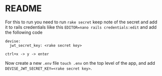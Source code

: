 # README
For this to run you need to run `rake secret` keep note of the secret and add it to rails credentials liike this `EDITOR=nano rails credentials:edit` and add the following code 
```
devise:
  jwt_secret_key: <rake secret key>
```

`ctrl+x -> y -> enter`

Now create a new `.env` file `touch .env` on the top level of the app, and add `DEVISE_JWT_SECRET_KEY=<rake secret key>`.
